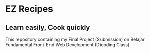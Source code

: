 # EZ Recipes
## Learn easily, Cook quickly
This repository containing my Final Project (Submission) on Belajar Fundamental Front-End Web Development ​(Dicoding Class)

